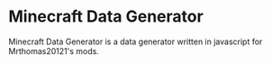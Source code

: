# Minecraft Data Generator
Minecraft Data Generator is a data generator written in javascript for Mrthomas20121's mods.